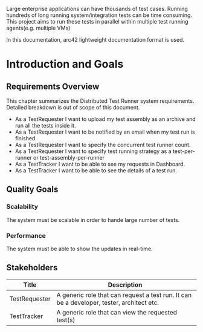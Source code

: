 Large enterprise applications can have thousands of test cases. Running hundreds of long running system/integration tests can be time consuming. This project aims to run these tests in parallel within multiple test running agents(e.g. multiple VMs)

In this documentation, arc42 lightweight documentation format is used.

# Introduction and Goals

## Requirements Overview

This chapter summarizes the Distributed Test Runner system requirements. Detailed breakdown is out of scope of this document.

- As a TestRequester I want to upload my test assembly as an archive and run all the tests inside it.
- As a TestRequester I want to be notified by an email when my test run is finished.
- As a TestRequester I want to specify the concurrent test runner count.
- As a TestRequester I want to specify test running strategy as a test-per-runner or test-assembly-per-runner
- As a TestTracker I want to be able to see my requests in Dashboard.
- As a TestTracker I want to be able to see the details of a test run.

## Quality Goals

### Scalability

The system must be scalable in order to hande large number of tests.

### Performance

The system must be able to show the updates in real-time.

## Stakeholders

| Title         | Description                                                                               |
| ------------- | ----------------------------------------------------------------------------------------- |
| TestRequester | A generic role that can request a test run. It can be a developer, tester, architect etc. |
| TestTracker   | A generic role that can view the requested test(s)                                        |
